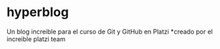 # hyperblog
Un blog increible para el curso de Git y GitHub en Platzi
*creado por el increible platzi team
